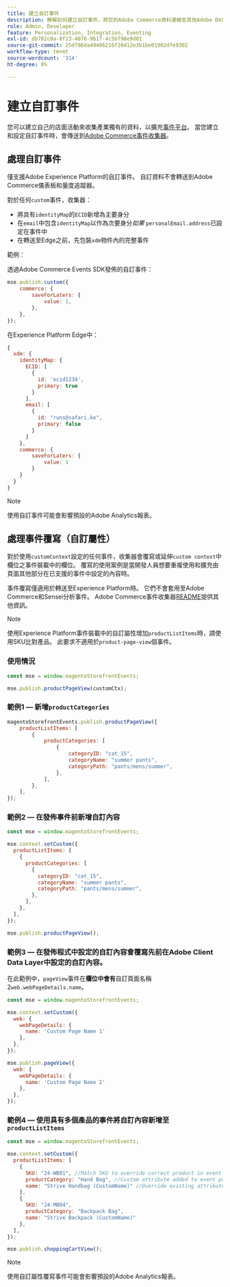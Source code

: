 ```yaml
---
title: 建立自訂事件
description: 瞭解如何建立自訂事件，將您的Adobe Commerce資料連線至其他Adobe DX產品。
role: Admin, Developer
feature: Personalization, Integration, Eventing
exl-id: db782c0a-8f13-4076-9b17-4c5bf98e9d01
source-git-commit: 25d796da49406216f26d12e3b1be01902dfe9302
workflow-type: tm+mt
source-wordcount: '314'
ht-degree: 0%

---
```


# 建立自訂事件

您可以建立自己的店面活動來收集產業獨有的資料，以擴充[事件平台](events.md)。 當您建立和設定自訂事件時，會傳送到[Adobe Commerce事件收集器](https://github.com/adobe/commerce-events/tree/main/packages/storefront-events-collector)。

## 處理自訂事件

僅支援Adobe Experience Platform的自訂事件。 自訂資料不會轉送到Adobe Commerce儀表板和量度追蹤器。

對於任何`custom`事件，收集器：

- 將具有`identityMap`的`ECID`新增為主要身分
- 在`email`中包含`identityMap`以作為次要身分&#x200B;_如果_ `personalEmail.address`已設定在事件中
- 在轉送至Edge之前，先包裝`xdm`物件內的完整事件

範例：

透過Adobe Commerce Events SDK發佈的自訂事件：

```javascript
mse.publish.custom({
    commerce: {
        saveForLaters: {
            value: 1,
        },
    },
});
```

在Experience Platform Edge中：

```javascript
{
  xdm: {
    identityMap: {
      ECID: [
        {
          id: 'ecid1234',
          primary: true
        }
      ],
      email: [
        {
          id: "runs@safari.ke",
          primary: false
        }
      ]
    },
    commerce: {
        saveForLaters: {
            value: 1
        }
    }
  }
}
```

>[!NOTE]
>
> 使用自訂事件可能會影響預設的Adobe Analytics報表。

## 處理事件覆寫（自訂屬性）

對於使用`customContext`設定的任何事件，收集器會覆寫或延伸`custom context`中欄位之事件裝載中的欄位。 覆寫的使用案例是當開發人員想要重複使用和擴充由頁面其他部分在已支援的事件中設定的內容時。

事件覆寫僅適用於轉送至Experience Platform時。 它們不會套用至Adobe Commerce和Sensei分析事件。 Adobe Commerce事件收集器[README](https://github.com/adobe/commerce-events/blob/e34bcfc0deca8d5ac1f9310fc1ee4c1becf4ffbb/packages/storefront-events-collector/README.md)提供其他資訊。

>[!NOTE]
>
>使用Experience Platform事件裝載中的自訂屬性增加`productListItems`時，請使用SKU比對產品。 此要求不適用於`product-page-view`個事件。

### 使用情況

```javascript
const mse = window.magentoStorefrontEvents;

mse.publish.productPageView(customCtx);
```

### 範例1 — 新增`productCategories`

```javascript
magentoStorefrontEvents.publish.productPageView({
    productListItems: [
        {
            productCategories: [
                {
                    categoryID: "cat_15",
                    categoryName: "summer pants",
                    categoryPath: "pants/mens/summer",
                },
            ],
        },
    ],
});
```

### 範例2 — 在發佈事件前新增自訂內容

```javascript
const mse = window.magentoStorefrontEvents;

mse.context.setCustom({
  productListItems: [
    {
      productCategories: [
        {
          categoryID: "cat_15",
          categoryName: "summer pants",
          categoryPath: "pants/mens/summer",
        },
      ],
    },
  ],
});

mse.publish.productPageView();
```

### 範例3 — 在發佈程式中設定的自訂內容會覆寫先前在Adobe Client Data Layer中設定的自訂內容。

在此範例中，`pageView`事件在&#x200B;**欄位中會有**&#x200B;自訂頁面名稱2`web.webPageDetails.name`。

```javascript
const mse = window.magentoStorefrontEvents;

mse.context.setCustom({
  web: {
    webPageDetails: {
      name: 'Custom Page Name 1'
    },
  },
});

mse.publish.pageView({
  web: {
    webPageDetails: {
      name: 'Custom Page Name 2'
    },
  },
});
```

### 範例4 — 使用具有多個產品的事件將自訂內容新增至`productListItems`

```javascript
const mse = window.magentoStorefrontEvents;

mse.context.setCustom({
  productListItems: [
    {
      SKU: "24-WB01", //Match SKU to override correct product in event payload
      productCategory: "Hand Bag", //Custom attribute added to event payload
      name: "Strive Handbag (CustomName)" //Override existing attribute with custom value in event payload
    },
    {
      SKU: "24-MB04",
      productCategory: "Backpack Bag",
      name: "Strive Backpack (CustomName)"
    },
  ],
});

mse.publish.shoppingCartView();
```

>[!NOTE]
>
> 使用自訂屬性覆寫事件可能會影響預設的Adobe Analytics報表。
